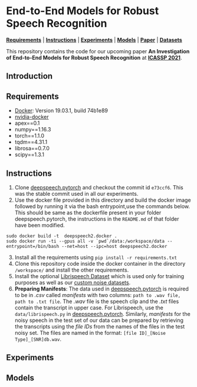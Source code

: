 # End-to-End Models for Robust Speech Recognition
[**Requirements**](##Requirements) | [**Instructions**](##Instructions) | [**Experiments**](##Experiments) | [**Models**](##Models) | [**Paper**](https://archiki.github.io/files/ICASSP.pdf) | [**Datasets**]()

This repository contains the code for our upcoming paper **An Investigation of End-to-End Models for Robust Speech Recognition** at [**ICASSP 2021**](https://2021.ieeeicassp.org/).

## Introduction

## Requirements
* [Docker](https://docs.docker.com/engine/release-notes/): Version 19.03.1, build 74b1e89
* [nvidia-docker](https://github.com/NVIDIA/nvidia-docker)
* apex==0.1
* numpy==1.16.3
* torch==1.1.0
* tqdm==4.31.1
* librosa==0.7.0
* scipy==1.3.1

## Instructions
1. Clone [deepspeech.pytorch](https://github.com/SeanNaren/deepspeech.pytorch) and checkout the commit id `e73ccf6`. This was the stable commit used in all our experiments.
2. Use the docker file provided in this directory and build the docker image followed by running it via the bash entrypoint,use the commands below. This should be same as the dockerfile present in your folder deepspeech.pytorch, the instructions in the `README.md` of that folder have been modified. 
```
sudo docker build -t  deepspeech2.docker .
sudo docker run -ti --gpus all -v `pwd`/data:/workspace/data --entrypoint=/bin/bash --net=host --ipc=host deepspeech2.docker
```
3. Install all the requirements using `pip install -r requirements.txt`
4. Clone this repository code inside the docker container in the directory `/workspace/` and install the other requirements.
5. Install the optional [Librispeech Dataset](www.openslr.org/12/) which is used only for training purposes as well as our [custom noise datasets]().
6. **Preparing Manifests**: The data used in [deepspeech.pytorch](https://github.com/SeanNaren/deepspeech.pytorch) is required to be in *.csv* called *manifests* with two columns: `path to .wav file, path to .txt file`. The *.wav* file is the speech clip and the *.txt* files contain the transcript in upper case. For Librispeech, use the `data/librispeech.py` in [deepspeech.pytorch](https://github.com/SeanNaren/deepspeech.pytorch). Similarly, *manifests* for the noisy speech in the test set of our data can be prepared by retrieving the transcripts using the *file IDs* from the names of the files in the test noisy set. The files are named in the format: `[file ID]_[Noise Type]_[SNR]db.wav`.

## Experiments

## Models


